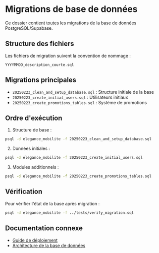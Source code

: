 # Migrations de base de données

Ce dossier contient toutes les migrations de la base de données PostgreSQL/Supabase.

## Structure des fichiers

Les fichiers de migration suivent la convention de nommage :
```
YYYYMMDD_description_courte.sql
```

## Migrations principales

- `20250223_clean_and_setup_database.sql` : Structure initiale de la base
- `20250223_create_initial_users.sql` : Utilisateurs initiaux
- `20250223_create_promotions_tables.sql` : Système de promotions

## Ordre d'exécution

1. Structure de base :
```bash
psql -d elegance_mobilite -f 20250223_clean_and_setup_database.sql
```

2. Données initiales :
```bash
psql -d elegance_mobilite -f 20250223_create_initial_users.sql
```

3. Modules additionnels :
```bash
psql -d elegance_mobilite -f 20250223_create_promotions_tables.sql
```

## Vérification

Pour vérifier l'état de la base après migration :
```bash
psql -d elegance_mobilite -f ../tests/verify_migration.sql
```

## Documentation connexe

- [Guide de déploiement](../../guides/deployment.md)
- [Architecture de la base de données](../../architecture/database.md)
